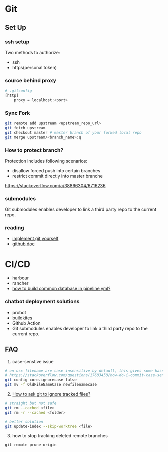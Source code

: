 # Git

## Set Up

### ssh setup

Two methods to authorize:

- ssh
- https(personal token)

### source behind proxy

```bash
# .gitconfig
[http]
    proxy = localhost:<port>
```

### Sync Fork

```bash
git remote add upstream <upstream_repo_url>
git fetch upstream
git checkout master # master branch of your forked local repo
git merge upstream/<branch_name>:q

```

### How to protect branch?

Protection includes following scenarios:
- disallow forced push into certain branches
- restrict commit directly into master branche

https://stackoverflow.com/a/38866304/6716236


### submodules

Git submodules enables developer to link a third party repo to the current repo.

### reading

- [implement git yourself](https://wyag.thb.lt/)
- [github doc](https://help.github.com/en/github/using-git/caching-your-github-password-in-git)


# CI/CD

- harbour
- rancher
- [how to build common database in pipeline yml?](https://confluence.atlassian.com/bitbucket/how-to-run-common-databases-in-bitbucket-pipelines-891130454.html
)

### chatbot deployment solutions

- probot
- buildkites
- Github Action
- Git submodules enables developer to link a third party repo to the current repo.

## FAQ

1. case-senstive issue
```bash
# on osx filename are case insensitive by default, this gives some hassle when you uppercase/lowercase you files
# https://stackoverflow.com/questions/17683458/how-do-i-commit-case-sensitive-only-filename-changes-in-git
git config core.ignorecase false
git mv -f OldFileNameCase newfilenamecase
```

2. [How to ask git to ignore tracked files?](https://stackoverflow.com/questions/1274057/how-to-make-git-forget-about-a-file-that-was-tracked-but-is-now-in-gitignore/20241145#20241145)

```bash
# straight but not safe
git rm --cached <file>
git rm -r --cached <folder>

# better solution
git update-index --skip-worktree <file>

```

3. how to stop tracking deleted remote branches

`git remote prune origin`